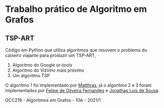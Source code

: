 # Trabalho prático de Algoritmo em Grafos
## TSP-ART
Código em Python que utiliza algoritmos que resovem o problema do caixeiro viajante para produzir um TSP-ART,
<ol>
  <li>Algoritmo do Google or-tools</li>
  <li>Algoritmo do Vizinho mais próximo</li>
  <li>Um algoritmo TSP</li>
</ol>

<p>O algoritmo 1 foi implementado por <a href="https://github.com/matthras">Matthras</a>, já o algoritmo 2 e 3 foram implementados por <a href="https://github.com/FelipeFerFacul">Felipe de Oliveira Fernandes</a> e <a href="https://github.com/jonathasluis">Jonathas Luis de Sousa</a>.
<p>GCC218 - Algoritmos em Grafos - 10A - 2021/1
